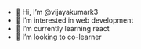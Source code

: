 - 👋 Hi, I’m @vijayakumark3
- 👀 I’m interested in web development
- 🌱 I’m currently learning react
- 💞️ I’m looking to co-learner
<!---
vijayakumark3/vijayakumark3 is a ✨ special ✨ repository because its `README.md` (this file) appears on your GitHub profile.
You can click the Preview link to take a look at your changes.
--->
